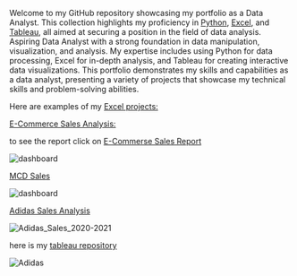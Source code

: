 Welcome to my GitHub repository showcasing my portfolio as a Data Analyst. 
This collection highlights my proficiency in [Python](Python), [Excel](Excel_Project), and [Tableau](https://public.tableau.com/app/profile/dzikri2136), all aimed at securing a position in the field of data analysis.
Aspiring Data Analyst with a strong foundation in data manipulation, visualization, and analysis. 
My expertise includes using Python for data processing, Excel for in-depth analysis, and Tableau for creating interactive data visualizations. This portfolio demonstrates my skills and capabilities as a data analyst, presenting a variety of projects that showcase my technical skills and problem-solving abilities.

Here are examples of my [Excel projects:](Excel_Project)

[E-Commerce Sales Analysis:](Excel_Project/Ecommerce_Sales) 

to see the report click on
[E-Commerse Sales Report](Excel_Project/Ecommerce_Sales/E-Commerce_Sales_Report.pdf)

![dashboard](https://github.com/Dzikri12/Data_science/assets/57166971/291edd9a-920b-4065-a49c-de1d0613b0e8)

[MCD Sales](Excel_Project/MCD_Sales)

![dashboard](https://github.com/Dzikri12/Data_science/assets/57166971/f4bb1cac-8f31-437e-981c-e4f6fde998ad)

[Adidas Sales Analysis](Excel_Project/Adidas_Sales_2020-2021)


![Adidas_Sales_2020-2021](https://github.com/DzikriNurRochim/Data_science/blob/ffd377f5ba0b8e4dc622f0b3d7007809f7755ad0/Excel_Project/Adidas_Sales_2020-2021/adidas%20sales.jpg)

here is my [tableau repository](https://public.tableau.com/app/profile/dzikri2136)


![Adidas](https://github.com/DzikriNurRochim/Data_science/blob/6a542d60076033c76756bb5fac2df16cb0d7408d/Tableu%20Portofolio/Adidas/Adidas%20Sales.png)

